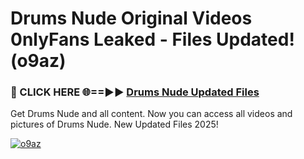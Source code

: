 # Drums Nude Original Videos 0nlyFans Leaked - Files Updated! (o9az)

<h3>🔴 CLICK HERE 🌐==►► <a href="https://tinyurl.com/52m3yx9h" rel="nofollow">Drums Nude Updated Files</a></h3>

Get Drums Nude and all content. Now you can access all videos and pictures of Drums Nude. New Updated Files 2025!

[![o9az](https://i.imgur.com/TnHtlc8.gif)](https://tinyurl.com/52m3yx9h)
